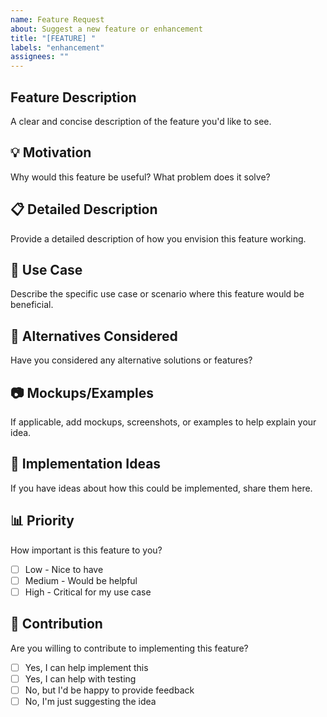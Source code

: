 ```yaml
---
name: Feature Request
about: Suggest a new feature or enhancement
title: "[FEATURE] "
labels: "enhancement"
assignees: ""
---
```


## Feature Description

A clear and concise description of the feature you'd like to see.

## 💡 Motivation

Why would this feature be useful? What problem does it solve?

## 📋 Detailed Description

Provide a detailed description of how you envision this feature working.

## 🎯 Use Case

Describe the specific use case or scenario where this feature would be beneficial.

## 💭 Alternatives Considered

Have you considered any alternative solutions or features?

## 📷 Mockups/Examples

If applicable, add mockups, screenshots, or examples to help explain your idea.

## 🔧 Implementation Ideas

If you have ideas about how this could be implemented, share them here.

## 📊 Priority

How important is this feature to you?

- [ ] Low - Nice to have
- [ ] Medium - Would be helpful
- [ ] High - Critical for my use case

## 🤝 Contribution

Are you willing to contribute to implementing this feature?

- [ ] Yes, I can help implement this
- [ ] Yes, I can help with testing
- [ ] No, but I'd be happy to provide feedback
- [ ] No, I'm just suggesting the idea
